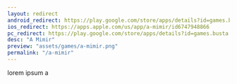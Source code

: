 ```yaml
---
layout: redirect
android_redirect: https://play.google.com/store/apps/details?id=games.busta.mimir
ios_redirect: https://apps.apple.com/us/app/a-mimir/id6747948866
pc_redirect: https://play.google.com/store/apps/details?id=games.busta.mimir
desc: "A Mimir"
preview: "assets/games/a-mimir.png"
permalink: "/a-mimir"
---
```


lorem ipsum a